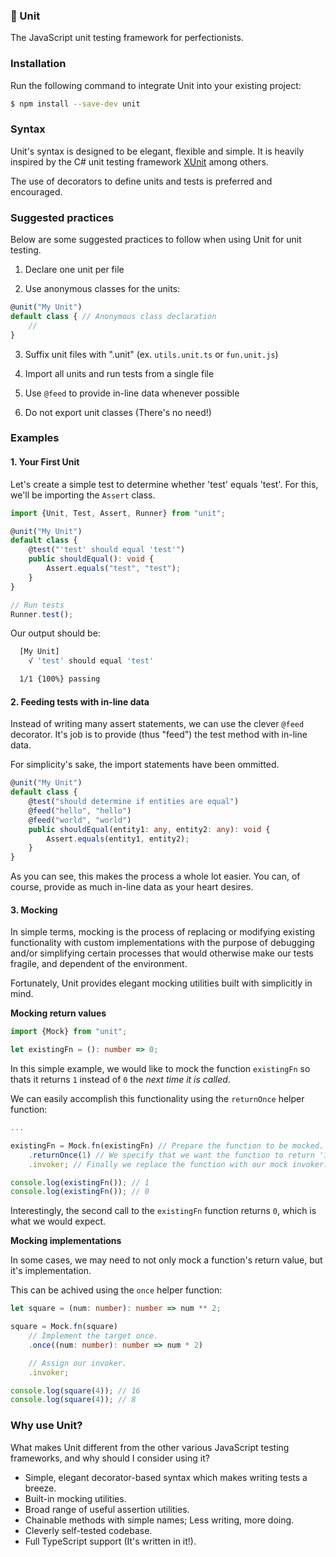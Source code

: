 ### 🧪 Unit

The JavaScript unit testing framework for perfectionists.

### Installation

Run the following command to integrate Unit into your existing project:

```bash
$ npm install --save-dev unit
```

### Syntax

Unit's syntax is designed to be elegant, flexible and simple. It is heavily inspired by the C# unit testing framework [XUnit](https://xunit.github.io/) among others.

The use of decorators to define units and tests is preferred and encouraged.


### Suggested practices

Below are some suggested practices to follow when using Unit for unit testing.

1. Declare one unit per file

2. Use anonymous classes for the units:

```ts
@unit("My Unit")
default class { // Anonymous class declaration
    //
}
```

3. Suffix unit files with ".unit" (ex. `utils.unit.ts` or `fun.unit.js`)

4. Import all units and run tests from a single file

5. Use `@feed` to provide in-line data whenever possible

6. Do not export unit classes (There's no need!)

### Examples

#### 1. Your First Unit
Let's create a simple test to determine whether 'test' equals 'test'. For this, we'll be importing the `Assert` class.

```ts
import {Unit, Test, Assert, Runner} from "unit";

@unit("My Unit")
default class {
    @test("'test' should equal 'test'")
    public shouldEqual(): void {
        Assert.equals("test", "test");
    }
}

// Run tests
Runner.test();
```

Our output should be:

```bash
  [My Unit]
    √ 'test' should equal 'test'

  1/1 {100%} passing
```

#### 2. Feeding tests with in-line data

Instead of writing many assert statements, we can use the clever `@feed` decorator. It's job is to provide (thus "feed") the test method with in-line data.

For simplicity's sake, the import statements have been ommitted.

```ts
@unit("My Unit")
default class {
    @test("should determine if entities are equal")
    @feed("hello", "hello")
    @feed("world", "world")
    public shouldEqual(entity1: any, entity2: any): void {
        Assert.equals(entity1, entity2);
    }
}
```

As you can see, this makes the process a whole lot easier. You can, of course, provide as much in-line data as your heart desires.

#### 3. Mocking

In simple terms, mocking is the process of replacing or modifying existing functionality with custom implementations with the purpose of debugging and/or simplifying certain processes that would otherwise make our tests fragile, and dependent of the environment.

Fortunately, Unit provides elegant mocking utilities built with simplicitly in mind.

**Mocking return values**

```ts
import {Mock} from "unit";

let existingFn = (): number => 0;
```

In this simple example, we would like to mock the function `existingFn` so thats it returns `1` instead of `0` the *next time it is called*.

We can easily accomplish this functionality using the `returnOnce` helper function:

```ts
...

existingFn = Mock.fn(existingFn) // Prepare the function to be mocked.
    .returnOnce(1) // We specify that we want the function to return '1' the next time it is called.
    .invoker; // Finally we replace the function with our mock invoker.

console.log(existingFn()); // 1
console.log(existingFn()); // 0
```

Interestingly, the second call to the `existingFn` function returns `0`, which is what we would expect.

**Mocking implementations**

In some cases, we may need to not only mock a function's return value, but it's implementation.

This can be achived using the `once` helper function:

```ts
let square = (num: number): number => num ** 2;

square = Mock.fn(square)
    // Implement the target once.
    .once((num: number): number => num * 2)

    // Assign our invoker.
    .invoker;

console.log(square(4)); // 16
console.log(square(4)); // 8
```

### Why use Unit?

What makes Unit different from the other various JavaScript testing frameworks, and why should I consider using it?

* Simple, elegant decorator-based syntax which makes writing tests a breeze.
* Built-in mocking utilities.
* Broad range of useful assertion utilities.
* Chainable methods with simple names; Less writing, more doing.
* Cleverly self-tested codebase.
* Full TypeScript support (It's written in it!).
